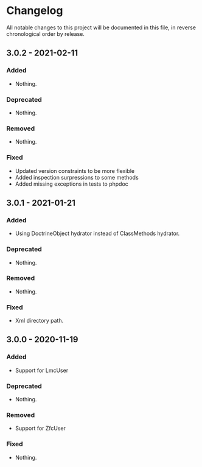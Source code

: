 # Changelog

All notable changes to this project will be documented in this file, in reverse chronological order by release.

## 3.0.2 - 2021-02-11

### Added

- Nothing.

### Deprecated

- Nothing.

### Removed

- Nothing.

### Fixed

- Updated version constraints to be more flexible
- Added inspection surpressions to some methods
- Added missing exceptions in tests to phpdoc

## 3.0.1 - 2021-01-21

### Added

- Using DoctrineObject hydrator instead of ClassMethods hydrator.

### Deprecated

- Nothing.

### Removed

- Nothing.

### Fixed

- Xml directory path.


## 3.0.0 - 2020-11-19

### Added

- Support for LmcUser

### Deprecated

- Nothing.

### Removed

- Support for ZfcUser

### Fixed

- Nothing.
